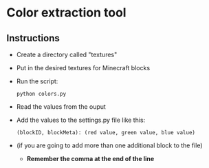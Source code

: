 # Color extraction tool

## Instructions
- Create a directory called "textures"
- Put in the desired textures for Minecraft blocks
- Run the script:

	  python colors.py

- Read the values from the ouput
- Add the values to the settings.py file like this:

      (blockID, blockMeta): (red value, green value, blue value)

- (if you are going to add more than one additional block to the file)
	- **Remember the comma at the end of the line**
